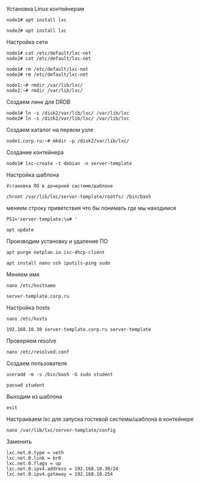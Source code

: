 Установка Linux контейнерам

```
node1# apt install lxc
```
```
node2# apt install lxc
```

Настройка сети
```
node1# cat /etc/default/lxc-net
node2# cat /etc/default/lxc-net

```
```
node1# rm /etc/default/lxc-net
node2# rm /etc/default/lxc-net
```
```
node1:~# rmdir /var/lib/lxc/
node2:~# rmdir /var/lib/lxc/
```

Создаем линк для DRDB
```
node1# ln -s /disk2/var/lib/lxc/ /var/lib/lxc
node2# ln -s /disk2/var/lib/lxc/ /var/lib/lxc

```
Создаем каталог на первом узле
```
node1.corp.ru:~# mkdir -p /disk2/var/lib/lxc/
```

Создание контейнера

```
node1# lxc-create -t debian -n server-template
```

Настройка шаблона
```
Установка ПО в дочерней системе/шаблоне
```
```
chroot /var/lib/lxc/server-template/rootfs/ /bin/bash
```
меняем строку приветствия что бы понимать где мы находимся
```
PS1='server-template:\w# '
```
```
apt update
```
Производим установку и удаление ПО
```
apt purge netplan.io isc-dhcp-client

apt install nano ssh iputils-ping sudo
```

Меняем имя
```
nano /etc/hostname
```
```
server-template.corp.ru
```
Настройка hosts
```
nano /etc/hosts
```
```
192.168.10.30 server-template.corp.ru server-template
```

Проверяем resolve
```
nano /etc/resolved.conf
```
Создаем пользователя
```
useradd -m -s /bin/bash -G sudo student
```
```
passwd student
```
Выходим из шаблона
```
exit
```
Настраиваем lxc для запуска гостевой системы/шаблона в контейнере
```
nano /var/lib/lxc/server-template/config
```
Заменить
```
lxc.net.0.type = veth
lxc.net.0.link = br0
lxc.net.0.flags = up
lxc.net.0.ipv4.address = 192.168.10.30/24
lxc.net.0.ipv4.gateway = 192.168.10.254
```
